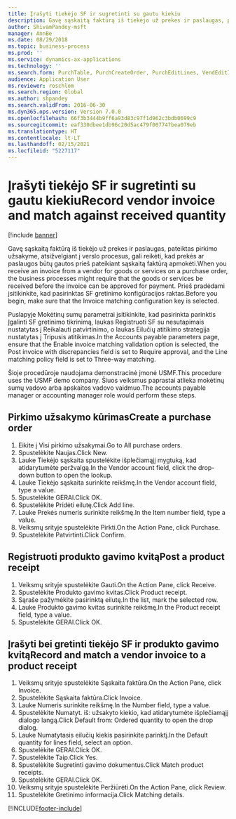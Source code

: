 ```yaml
---
title: Įrašyti tiekėjo SF ir sugretinti su gautu kiekiu
description: Gavę sąskaitą faktūrą iš tiekėjo už prekes ir paslaugas, pateiktas pirkimo užsakyme, atsižvelgiant į verslo procesus, gali reikėti, kad prekės ar paslaugos būtų gautos prieš pateikiant sąskaitą faktūrą apmokėti.
author: ShivamPandey-msft
manager: AnnBe
ms.date: 08/29/2018
ms.topic: business-process
ms.prod: ''
ms.service: dynamics-ax-applications
ms.technology: ''
ms.search.form: PurchTable, PurchCreateOrder, PurchEditLines, VendEditInvoice, VendEditInvoiceDefaultQuantityForLinesDropDialog,  VendJournalMatch_PackingSlip, VendInvoiceMatchingDetails
audience: Application User
ms.reviewer: roschlom
ms.search.region: Global
ms.author: shpandey
ms.search.validFrom: 2016-06-30
ms.dyn365.ops.version: Version 7.0.0
ms.openlocfilehash: 66f3b3444b9ff6a93d83c97f1d962c3bdb0699c9
ms.sourcegitcommit: eaf330dbee1db96c20d5ac479f007747bea079eb
ms.translationtype: HT
ms.contentlocale: lt-LT
ms.lasthandoff: 02/15/2021
ms.locfileid: "5227117"
---
```

# <a name="record-vendor-invoice-and-match-against-received-quantity"></a><span data-ttu-id="4485b-103">Įrašyti tiekėjo SF ir sugretinti su gautu kiekiu</span><span class="sxs-lookup"><span data-stu-id="4485b-103">Record vendor invoice and match against received quantity</span></span>

[!include [banner](../../includes/banner.md)]

<span data-ttu-id="4485b-104">Gavę sąskaitą faktūrą iš tiekėjo už prekes ir paslaugas, pateiktas pirkimo užsakyme, atsižvelgiant į verslo procesus, gali reikėti, kad prekės ar paslaugos būtų gautos prieš pateikiant sąskaitą faktūrą apmokėti.</span><span class="sxs-lookup"><span data-stu-id="4485b-104">When you receive an invoice from a vendor for goods or services on a purchase order, the business processes might require that the goods or services be received before the invoice can be approved for payment.</span></span> <span data-ttu-id="4485b-105">Prieš pradėdami įsitikinkite, kad pasirinktas SF gretinimo konfigūracijos raktas.</span><span class="sxs-lookup"><span data-stu-id="4485b-105">Before you begin, make sure that the Invoice matching configuration key is selected.</span></span> 

<span data-ttu-id="4485b-106">Puslapyje Mokėtinų sumų parametrai įsitikinkite, kad pasirinkta parinktis Įgalinti SF gretinimo tikrinimą, laukas Registruoti SF su nesutapimais nustatytas į Reikalauti patvirtinimo, o laukas Eilučių atitikimo strategija nustatytas į Tripusis atitikimas.</span><span class="sxs-lookup"><span data-stu-id="4485b-106">In the Accounts payable parameters page, ensure that the Enable invoice matching validation option is selected, the Post invoice with discrepancies field is set to Require approval, and the Line matching policy field is set to Three-way matching.</span></span>

<span data-ttu-id="4485b-107">Šioje procedūroje naudojama demonstracinė įmonė USMF.</span><span class="sxs-lookup"><span data-stu-id="4485b-107">This procedure uses the USMF demo company.</span></span> <span data-ttu-id="4485b-108">Šiuos veiksmus paprastai atlieka mokėtinų sumų vadovo arba apskaitos vadovo vaidmuo.</span><span class="sxs-lookup"><span data-stu-id="4485b-108">The accounts payable manager or accounting manager role would perform these steps.</span></span>


## <a name="create-a-purchase-order"></a><span data-ttu-id="4485b-109">Pirkimo užsakymo kūrimas</span><span class="sxs-lookup"><span data-stu-id="4485b-109">Create a purchase order</span></span>
1. <span data-ttu-id="4485b-110">Eikite į Visi pirkimo užsakymai.</span><span class="sxs-lookup"><span data-stu-id="4485b-110">Go to All purchase orders.</span></span>
2. <span data-ttu-id="4485b-111">Spustelėkite Naujas.</span><span class="sxs-lookup"><span data-stu-id="4485b-111">Click New.</span></span>
3. <span data-ttu-id="4485b-112">Lauke Tiekėjo sąskaita spustelėkite išplečiamąjį mygtuką, kad atidarytumėte peržvalgą.</span><span class="sxs-lookup"><span data-stu-id="4485b-112">In the Vendor account field, click the drop-down button to open the lookup.</span></span>
4. <span data-ttu-id="4485b-113">Lauke Tiekėjo sąskaita surinkite reikšmę.</span><span class="sxs-lookup"><span data-stu-id="4485b-113">In the Vendor account field, type a value.</span></span>
5. <span data-ttu-id="4485b-114">Spustelėkite GERAI.</span><span class="sxs-lookup"><span data-stu-id="4485b-114">Click OK.</span></span>
6. <span data-ttu-id="4485b-115">Spustelėkite Pridėti eilutę.</span><span class="sxs-lookup"><span data-stu-id="4485b-115">Click Add line.</span></span>
7. <span data-ttu-id="4485b-116">Lauke Prekės numeris surinkite reikšmę.</span><span class="sxs-lookup"><span data-stu-id="4485b-116">In the Item number field, type a value.</span></span>
8. <span data-ttu-id="4485b-117">Veiksmų srityje spustelėkite Pirkti.</span><span class="sxs-lookup"><span data-stu-id="4485b-117">On the Action Pane, click Purchase.</span></span>
9. <span data-ttu-id="4485b-118">Spustelėkite Patvirtinti.</span><span class="sxs-lookup"><span data-stu-id="4485b-118">Click Confirm.</span></span>

## <a name="post-a-product-receipt"></a><span data-ttu-id="4485b-119">Registruoti produkto gavimo kvitą</span><span class="sxs-lookup"><span data-stu-id="4485b-119">Post a product receipt</span></span>
1. <span data-ttu-id="4485b-120">Veiksmų srityje spustelėkite Gauti.</span><span class="sxs-lookup"><span data-stu-id="4485b-120">On the Action Pane, click Receive.</span></span>
2. <span data-ttu-id="4485b-121">Spustelėkite Produkto gavimo kvitas.</span><span class="sxs-lookup"><span data-stu-id="4485b-121">Click Product receipt.</span></span>
3. <span data-ttu-id="4485b-122">Sąraše pažymėkite pasirinktą eilutę.</span><span class="sxs-lookup"><span data-stu-id="4485b-122">In the list, mark the selected row.</span></span>
4. <span data-ttu-id="4485b-123">Lauke Produkto gavimo kvitas surinkite reikšmę.</span><span class="sxs-lookup"><span data-stu-id="4485b-123">In the Product receipt field, type a value.</span></span>
5. <span data-ttu-id="4485b-124">Spustelėkite GERAI.</span><span class="sxs-lookup"><span data-stu-id="4485b-124">Click OK.</span></span>

## <a name="record-and-match-a-vendor-invoice-to-a-product-receipt"></a><span data-ttu-id="4485b-125">Įrašyti bei gretinti tiekėjo SF ir produkto gavimo kvitą</span><span class="sxs-lookup"><span data-stu-id="4485b-125">Record and match a vendor invoice to a product receipt</span></span>
1. <span data-ttu-id="4485b-126">Veiksmų srityje spustelėkite Sąskaita faktūra.</span><span class="sxs-lookup"><span data-stu-id="4485b-126">On the Action Pane, click Invoice.</span></span>
2. <span data-ttu-id="4485b-127">Spustelėkite Sąskaita faktūra.</span><span class="sxs-lookup"><span data-stu-id="4485b-127">Click Invoice.</span></span>
3. <span data-ttu-id="4485b-128">Lauke Numeris surinkite reikšmę.</span><span class="sxs-lookup"><span data-stu-id="4485b-128">In the Number field, type a value.</span></span>
4. <span data-ttu-id="4485b-129">Spustelėkite Numatyt. iš: užsakyto kiekio, kad atidarytumėte išplečiamąjį dialogo langą.</span><span class="sxs-lookup"><span data-stu-id="4485b-129">Click Default from: Ordered quantity to open the drop dialog.</span></span>
5. <span data-ttu-id="4485b-130">Lauke Numatytasis eilučių kiekis pasirinkite parinktį.</span><span class="sxs-lookup"><span data-stu-id="4485b-130">In the Default quantity for lines field, select an option.</span></span>
6. <span data-ttu-id="4485b-131">Spustelėkite GERAI.</span><span class="sxs-lookup"><span data-stu-id="4485b-131">Click OK.</span></span>
7. <span data-ttu-id="4485b-132">Spustelėkite Taip.</span><span class="sxs-lookup"><span data-stu-id="4485b-132">Click Yes.</span></span>
8. <span data-ttu-id="4485b-133">Spustelėkite Sugretinti gavimo dokumentus.</span><span class="sxs-lookup"><span data-stu-id="4485b-133">Click Match product receipts.</span></span>
9. <span data-ttu-id="4485b-134">Spustelėkite GERAI.</span><span class="sxs-lookup"><span data-stu-id="4485b-134">Click OK.</span></span>
10. <span data-ttu-id="4485b-135">Veiksmų srityje spustelėkite Peržiūrėti.</span><span class="sxs-lookup"><span data-stu-id="4485b-135">On the Action Pane, click Review.</span></span>
11. <span data-ttu-id="4485b-136">Spustelėkite Gretinimo informacija.</span><span class="sxs-lookup"><span data-stu-id="4485b-136">Click Matching details.</span></span>



[!INCLUDE[footer-include](../../../includes/footer-banner.md)]